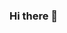 ### Hi there 👋

<!--
**WintersInstruments/WintersInstruments** is a ✨ _special_ ✨ repository because its `README.md` (this file) appears on your GitHub profile.

Here are some ideas to get you started:

- 🔭 I’m currently working on ... pressure gauges, pressure transmitters, pressure switches, diaphragm seals, thermometers & digital instruments
- 💬 Ask me about ... pressure gauges, pressure transmitters, pressure switches, diaphragm seals, thermometers & digital instruments
- 📫 How to reach me: ... www.winters.com 
- ⚡ Fun fact: ... I am a leading global manufacturer of pressure gauges, pressure transmitters, pressure switches, diaphragm seals, thermometers & digital instruments
-->
